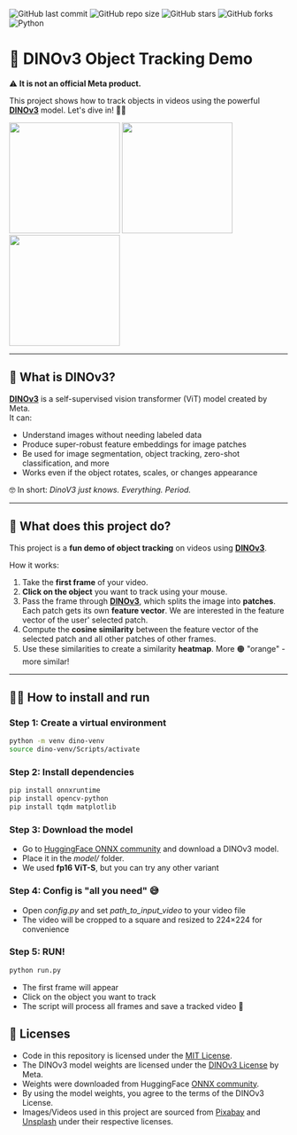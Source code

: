 ![GitHub last commit](https://img.shields.io/github/last-commit/Vitgracer/DinoV3-Object-Tracking?color=blue)
![GitHub repo size](https://img.shields.io/github/repo-size/Vitgracer/DinoV3-Object-Tracking?color=green)
![GitHub stars](https://img.shields.io/github/stars/Vitgracer/DinoV3-Object-Tracking?style=social)
![GitHub forks](https://img.shields.io/github/forks/Vitgracer/DinoV3-Object-Tracking?style=social)
![Python](https://img.shields.io/badge/Python-3776AB.svg?logo=python&logoColor=white)

# 🎉 DINOv3 Object Tracking Demo
⚠️ **It is not an official Meta product.**  

This project shows how to track objects in videos using the powerful [**DINOv3**](https://github.com/facebookresearch/dinov3) model. Let's dive in! 🏊‍♂️  

<p float="left">
  <img src="results/cat.gif" width="200" />
  <img src="results/dog.gif" width="200" />
  <img src="results/butterfly.gif" width="200" />
</p>

---

## 🦖 What is DINOv3?

[**DINOv3**](https://github.com/facebookresearch/dinov3) is a self-supervised vision transformer (ViT) model created by Meta.  
It can:

- Understand images without needing labeled data
- Produce super-robust feature embeddings for image patches  
- Be used for image segmentation, object tracking, zero-shot classification, and more 
- Works even if the object rotates, scales, or changes appearance   

🤓 In short: *DinoV3 just knows. Everything. Period.*

---

## 💪 What does this project do?

This project is a **fun demo of object tracking** on videos using [**DINOv3**](https://github.com/facebookresearch/dinov3). 

How it works:

1. Take the **first frame** of your video.  
2. **Click on the object** you want to track using your mouse. 
3. Pass the frame through [**DINOv3**](https://github.com/facebookresearch/dinov3), which splits the image into **patches**. Each patch gets its own **feature vector**.  We are interested in the feature vector of the user' selected patch.
4. Compute the **cosine similarity** between the feature vector of the selected patch and all other patches of other frames.  
5. Use these similarities to create a similarity **heatmap**. More 🟠 "orange" - more similar! 

---

## 🏃‍♂️ How to install and run

### Step 1: Create a virtual environment
```bash
python -m venv dino-venv
source dino-venv/Scripts/activate 
```

### Step 2: Install dependencies
```bash
pip install onnxruntime
pip install opencv-python
pip install tqdm matplotlib
```

### Step 3: Download the model

- Go to [HuggingFace ONNX community](https://huggingface.co/onnx-community/dinov3-vits16-pretrain-lvd1689m-ONNX-MHA-scores/tree/main) and download a DINOv3 model.
- Place it in the *model/* folder.
- We used **fp16 ViT-S**, but you can try any other variant

### Step 4: Config is "all you need" 😅
- Open *config.py* and set *path_to_input_video* to your video file
- The video will be cropped to a square and resized to 224×224 for convenience

### Step 5: RUN! 
```bash
python run.py
```
- The first frame will appear
- Click on the object you want to track
- The script will process all frames and save a tracked video 🎥

## 🔑 Licenses

- Code in this repository is licensed under the [MIT License](./LICENSE).
- The DINOv3 model weights are licensed under the [DINOv3 License](./LICENSE-DINOv3) by Meta.
- Weights were downloaded from HuggingFace [ONNX community](https://huggingface.co/onnx-community/dinov3-vits16-pretrain-lvd1689m-ONNX-MHA-scores/tree/main).
- By using the model weights, you agree to the terms of the DINOv3 License.
- Images/Videos used in this project are sourced from [Pixabay](https://pixabay.com/) and [Unsplash](https://unsplash.com/) under their respective licenses.